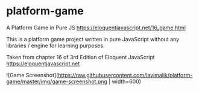 # platform-game
A Platform Game in Pure JS 
https://eloquentjavascript.net/16_game.html

This is a platform game project written in pure JavaScript without any libraries / engine for learning purposes.

Taken from chapter 16 of 3rd Edition of Eloquent JavaScript https://eloquentjavascript.net

![Game Screenshot](https://raw.githubusercontent.com/lavimalik/platform-game/master/img/game-screenshot.png | width=600)
